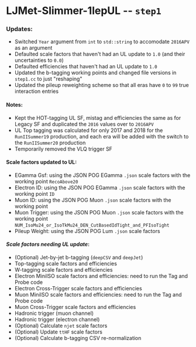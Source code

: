 # LJMet-Slimmer-1lepUL -- `step1` 
### Updates:
* Switched `Year` argument from `int` to `std::string` to accomodate `2016APV` as an argument
* Defaulted scale factors that haven't had an UL update to `1.0` (and their uncertainties to `0.0`) 
* Defaulted efficiencies that haven't had an UL update to `1.0`
* Updated the b-tagging working points and changed file versions in `step1.cc` to just "reshaping"
* Updated the pileup reweighting scheme so that all eras have `0` to `99` true interaction entries  


#### __Notes:__
* Kept the HOT-tagging UL SF, mistag and efficiencies the same as for Legacy SF and duplicated the `2016` values over to `2016APV`
* UL Top tagging was calculated for only 2017 and 2018 for the `RunIISummer19` production, and each era will be added with the switch to the `RunIISummer20` production
* Temporarily removed the VLQ trigger SF

#### __Scale factors updated to UL:__
* EGamma Gsf: using the JSON POG EGamma `.json` scale factors with the working point `RecoAbove20`
* Electron ID: using the JSON POG EGamma `.json` scale factors with the working point `ID`
* Muon ID: using the JSON POG Muon `.json` scale factors with the working point 
* Muon Trigger: using the JSON POG Muon `.json` scale factors with the working point `NUM_IsoMu24_or_IsoTkMu24_DEN_CutBasedIdTight_and_PFIsoTight`
* Pileup Weight: using the JSON POG Lum `.json` scale factors 

#### _Scale factors needing UL update_:
* (Optional) Jet-by-jet b-tagging (`deepCSV` and `deepJet`)
* Top-tagging scale factors and efficiencies
* W-tagging scale factors and efficiencies
* Electron MiniISO scale factors and efficiencies: need to run the Tag and Probe code 
* Electron Cross-Trigger scale factors and efficiencies
* Muon MiniISO scale factors and efficiencies: need to run the Tag and Probe code
* Muon Cross-Trigger scale factors and efficiencies
* Hadronic trigger (muon channel)
* Hadronic trigger (electron channel)
* (Optional) Calculate `njet` scale factors
* (Optional) Update `ttHF` scale factors
* (Optional) Calculate b-tagging CSV re-normalization
